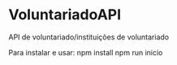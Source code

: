 # VoluntariadoAPI
API de voluntariado/instituições de voluntariado

Para instalar e usar:
npm install 
npm run inicio

